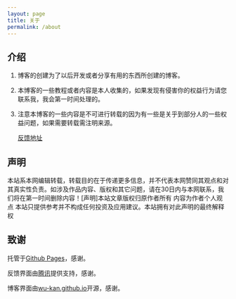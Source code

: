 ```yaml
---
layout: page
title: 关于
permalink: /about
---
```

## 介绍

1. 博客的创建为了以后开发或者分享有用的东西所创建的博客。
2. 本博客的一些教程或者内容是本人收集的，如果发现有侵害你的权益行为请您联系我，我会第一时间处理的。
3. 注意本博客的一些内容是不可进行转载的因为有一些是关乎到部分人的一些权益问题，如果需要转载需注明来源。

    [反馈地址](https://support.qq.com/product/72380)

## 声明

本站系本网编辑转载，转载目的在于传递更多信息，并不代表本网赞同其观点和对其真实性负责。如涉及作品内容、版权和其它问题，请在30日内与本网联系，我们将在第一时间删除内容！[声明]本站文章版权归原作者所有 内容为作者个人观点 本站只提供参考并不构成任何投资及应用建议。本站拥有对此声明的最终解释权

## 致谢

托管于[Github Pages](https://pages.github.com/)，感谢。

反馈界面由[腾讯](https://qq.com)提供支持，感谢。

博客界面由[wu-kan.github.io](https://wu-kan.github.io/)开源，感谢。


<body>
<p style="text-align: center;">
<canvas id="c" height="500" width="500"></canvas>
<script>
 var b = document.body;
 var c = document.getElementsByTagName('canvas')[0];
 var a = c.getContext('2d');
 document.body.clientWidth;
</script>
<script>
// start of submission //
with(m=Math)C=cos,S=sin,P=pow,R=random;c.width=c.height=f=500;h=-250;function p(a,b,c){if(c>60)return[S(a*7)*(13+5/(.2+P(b*4,4)))-S(b)*50,b*f+50,625+C(a*7)*(13+5/(.2+P(b*4,4)))+b*400,a*1-b/2,a];A=a*2-1;B=b*2-1;if(A*A+B*B<1){if(c>37){n=(j=c&1)?6:4;o=.5/(a+.01)+C(b*125)*3-a*300;w=b*h;return[o*C(n)+w*S(n)+j*610-390,o*S(n)-w*C(n)+550-j*350,1180+C(B+A)*99-j*300,.4-a*.1+P(1-B*B,-h*6)*.15-a*b*.4+C(a+b)/5+P(C((o*(a+1)+(B>0?w:-w))/25),30)*.1*(1-B*B),o/1e3+.7-o*w*3e-6]}if(c>32){c=c*1.16-.15;o=a*45-20;w=b*b*h;z=o*S(c)+w*C(c)+620;return[o*C(c)-w*S(c),28+C(B*.5)*99-b*b*b*60-z/2-h,z,(b*b*.3+P((1-(A*A)),7)*.15+.3)*b,b*.7]}o=A*(2-b)*(80-c*2);w=99-C(A)*120-C(b)*(-h-c*4.9)+C(P(1-b,7))*50+c*2;z=o*S(c)+w*C(c)+700;return[o*C(c)-w*S(c),B*99-C(P(b, 7))*50-c/3-z/1.35+450,z,(1-b/1.2)*.9+a*.1, P((1-b),20)/4+.05]}}setInterval('for(i=0;i<1e4;i++)if(s=p(R(),R(),i%46/.74)){z=s[2];x=~~(s[0]*f/z-h);y=~~(s[1]*f/z-h);if(!m[q=y*f+x]|m[q]>z)m[q]=z,a.fillStyle="rgb("+~(s[3]*h)+","+~(s[4]*h)+","+~(s[3]*s[3]*-80)+")",a.fillRect(x,y,1,1)}',0)
// end of submission //
</script><br>
</p>
</body>
